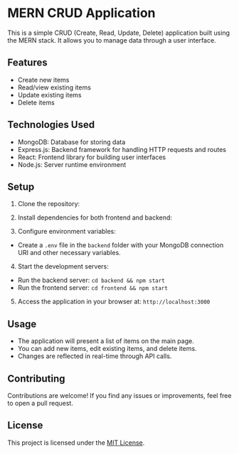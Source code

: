 # MERN CRUD Application

This is a simple CRUD (Create, Read, Update, Delete) application built using the MERN stack. It allows you to manage data through a user interface.

## Features

- Create new items
- Read/view existing items
- Update existing items
- Delete items

## Technologies Used

- MongoDB: Database for storing data
- Express.js: Backend framework for handling HTTP requests and routes
- React: Frontend library for building user interfaces
- Node.js: Server runtime environment

## Setup

1. Clone the repository:

2. Install dependencies for both frontend and backend:

3. Configure environment variables:
- Create a `.env` file in the `backend` folder with your MongoDB connection URI and other necessary variables.

4. Start the development servers:
- Run the backend server: `cd backend && npm start`
- Run the frontend server: `cd frontend && npm start`

5. Access the application in your browser at: `http://localhost:3000`

## Usage

- The application will present a list of items on the main page.
- You can add new items, edit existing items, and delete items.
- Changes are reflected in real-time through API calls.

## Contributing

Contributions are welcome! If you find any issues or improvements, feel free to open a pull request.

## License

This project is licensed under the [MIT License](LICENSE).
